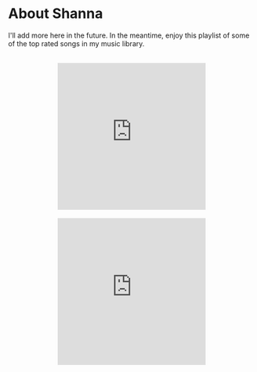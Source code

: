 # About Shanna

I'll add more here in the future. In the meantime, enjoy this playlist of some of the top rated songs in my music library.

<br>

<div align="center">
<iframe allow="autoplay *; encrypted-media *;" frameborder="0" height="300" style="width:60%;max-width:100%;overflow:hidden;background:transparent;" sandbox="allow-forms allow-popups allow-same-origin allow-scripts allow-storage-access-by-user-activation allow-top-navigation-by-user-activation" src="https://embed.music.apple.com/us/playlist/the-tops-top-rated-from-library/pl.u-JPAZvKNsXojXDM"></iframe>
</div>

<br>

<div align="center">
<iframe src="https://open.spotify.com/embed/playlist/6c3x4RxFaxJX679BkEU0XZ" width="60%" height="300" frameborder="0" allowtransparency="true" allow="encrypted-media">
</div>





------------------------
<small>↳ <i>Created Nov-06-2020 / Updated ∞ </i></small>